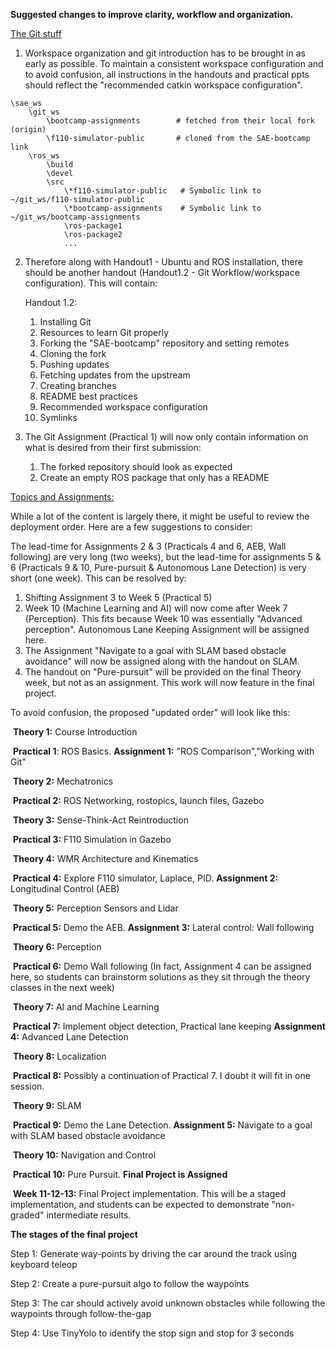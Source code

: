 **Suggested changes to improve clarity, workflow and organization.** 

<u>The Git stuff</u>

1. Workspace organization and git introduction has to be brought in as early as possible. To maintain a consistent workspace configuration and to avoid confusion, all instructions in the handouts and practical ppts should reflect the "recommended catkin workspace configuration". 

```
\sae_ws
    \git_ws
        \bootcamp-assignments        # fetched from their local fork (origin)
        \f110-simulator-public       # cloned from the SAE-bootcamp link
    \ros_ws
        \build
        \devel
        \src
        	\*f110-simulator-public   # Symbolic link to ~/git_ws/f110-simulator-public
            \*bootcamp-assignments    # Symbolic link to ~/git_ws/bootcamp-assignments
            \ros-package1
            \ros-package2
            ...
```

2. Therefore along with Handout1 - Ubuntu and ROS installation, there should be another handout (Handout1.2 - Git Workflow/workspace configuration). This will contain:

   Handout 1.2:

   1. Installing Git
   2. Resources to learn Git properly
   3. Forking the "SAE-bootcamp" repository and setting remotes
   4. Cloning the fork
   5. Pushing updates
   6. Fetching updates from the upstream
   7. Creating branches
   8. README best practices
   9. Recommended workspace configuration
   10. Symlinks

3. The Git Assignment (Practical 1) will now only contain information on what is desired from their first submission:

   1. The forked repository should look as expected
   2. Create an empty ROS package that only has a README 

   

<u>Topics and Assignments:</u>

While a lot of the content is largely there, it might be useful to review the deployment order. Here are a few suggestions to consider:

The lead-time for Assignments 2 & 3 (Practicals 4 and 6, AEB, Wall following) are very long (two weeks), but the lead-time for assignments 5 & 6 (Practicals 9 & 10, Pure-pursuit & Autonomous Lane Detection) is very short (one week).  This can be resolved by:

1. Shifting Assignment 3 to Week 5 (Practical 5)
2. Week 10 (Machine Learning and AI) will now come after Week 7 (Perception). This fits because Week 10 was essentially "Advanced perception". Autonomous Lane Keeping Assignment will be assigned here. 
3. The Assignment "Navigate to a goal with SLAM based obstacle avoidance" will now be assigned along with the handout on SLAM. 
4. The handout on "Pure-pursuit" will be provided on the final Theory week, but not as an assignment. This work will now feature in the final project. 



To avoid confusion, the proposed "updated order" will look like this:

​	**Theory 1:** Course Introduction

​	**Practical 1**: ROS Basics. **Assignment 1:** "ROS Comparison","Working with Git"

​	**Theory 2:** Mechatronics

​	**Practical 2:** ROS Networking, rostopics, launch files, Gazebo

​	**Theory 3:** Sense-Think-Act Reintroduction

​	**Practical 3:** F110 Simulation in Gazebo

​	**Theory 4:** WMR Architecture and Kinematics

​	**Practical 4:** Explore F110 simulator, Laplace, PID. **Assignment 2:** Longitudinal Control (AEB) 

​	**Theory 5:** Perception Sensors and Lidar

​	**Practical 5:** Demo the AEB. **Assignment 3:** Lateral control: Wall following

​	**Theory 6:** Perception

​	**Practical 6:** Demo Wall following (In fact, Assignment 4 can be assigned here, so students can brainstorm solutions as they sit through the theory classes in the next week)

​	**Theory 7:** AI and Machine Learning

​	**Practical 7:** Implement object detection, Practical lane keeping **Assignment 4:** Advanced Lane Detection

​	**Theory 8:** Localization

​	**Practical 8:** Possibly a continuation of Practical 7. I doubt it will fit in one session.

​	**Theory 9:** SLAM

​	**Practical 9:** Demo the Lane Detection. **Assignment 5:** Navigate to a goal with SLAM based obstacle avoidance

​	**Theory 10:** Navigation and Control

​	**Practical 10:** Pure Pursuit. **Final Project is Assigned**

​	**Week 11-12-13:** Final Project implementation. This will be a staged implementation, and students can be expected to demonstrate "non-graded" intermediate results. 

**The stages of the final project**

Step 1: Generate way-points by driving the car around the track using keyboard teleop

Step 2: Create a pure-pursuit algo to follow the waypoints

Step 3: The car should actively avoid unknown obstacles while following the waypoints through follow-the-gap

Step 4: Use TinyYolo to identify the stop sign and stop for 3 seconds